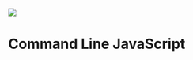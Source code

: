 # ![](https://ga-dash.s3.amazonaws.com/production/assets/logo-9f88ae6c9c3871690e33280fcf557f33.png) 
# Command Line JavaScript